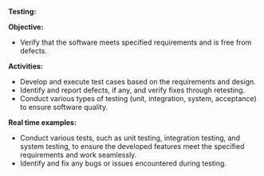 ﻿**Testing:**

**Objective:**

- Verify that the software meets specified requirements and is free from defects.

**Activities:**

- Develop and execute test cases based on the requirements and design.
- Identify and report defects, if any, and verify fixes through retesting.
- Conduct various types of testing (unit, integration, system, acceptance) to ensure software quality.

**Real time examples:**

- Conduct various tests, such as unit testing, integration testing, and system testing, to ensure the developed features meet the specified requirements and work seamlessly.
- Identify and fix any bugs or issues encountered during testing.

